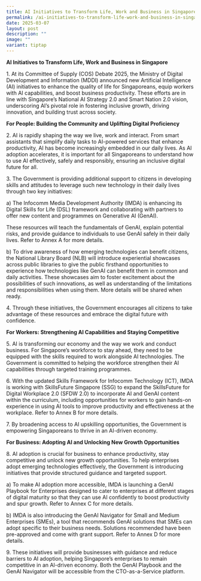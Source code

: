```yaml
---
title: AI Initiatives to Transform Life, Work and Business in Singapore
permalink: /ai-initiatives-to-transform-life-work-and-business-in-singapore/
date: 2025-03-07
layout: post
description: ""
image: ""
variant: tiptap
---
```

<p><strong>AI Initiatives to Transform Life, Work and Business in Singapore</strong>
</p>
<p>1. At its Committee of Supply (COS) Debate 2025, the Ministry of Digital
Development and Information (MDDI) announced new Artificial Intelligence
(AI) initiatives to enhance the quality of life for Singaporeans, equip
workers with AI capabilities, and boost business productivity. These efforts
are in line with Singapore’s National AI Strategy 2.0 and Smart Nation
2.0 vision, underscoring AI’s pivotal role in fostering inclusive growth,
driving innovation, and building trust across society.</p>
<p><strong>For People: Building the Community and Uplifting Digital Proficiency</strong>
</p>
<p>2. AI is rapidly shaping the way we live, work and interact. From smart
assistants that simplify daily tasks to AI-powered services that enhance
productivity, AI has become increasingly embedded in our daily lives. As
AI adoption accelerates, it is important for all Singaporeans to understand
how to use AI effectively, safely and responsibly, ensuring an inclusive
digital future for all.</p>
<p>3. The Government is providing additional support to citizens in developing
skills and attitudes to leverage such new technology in their daily lives
through two key initiatives:</p>
<p>a) The Infocomm Media Development Authority (IMDA) is enhancing its Digital
Skills for Life (DSL) framework and collaborating with partners to offer
new content and programmes on Generative AI (GenAI).</p>
<p>These resources will teach the fundamentals of GenAI, explain potential
risks, and provide guidance to individuals to use GenAI safely in their
daily lives. Refer to Annex A for more details.</p>
<p>b) To drive awareness of how emerging technologies can benefit citizens,
the National Library Board (NLB) will introduce experiential showcases
across public libraries to give the public firsthand opportunities to experience
how technologies like GenAI can benefit them in common and daily activities.
These showcases aim to foster excitement about the possibilities of such
innovations, as well as understanding of the limitations and responsibilities
when using them. More details will be shared when ready.</p>
<p>4. Through these initiatives, the Government encourages all citizens to
take advantage of these resources and embrace the digital future with confidence.</p>
<p><strong>For Workers: Strengthening AI Capabilities and Staying Competitive</strong>
</p>
<p>5. AI is transforming our economy and the way we work and conduct business.
For Singapore’s workforce to stay ahead, they need to be equipped with
the skills required to work alongside AI technologies. The Government is
committed to helping the workforce strengthen their AI capabilities through
targeted training programmes.</p>
<p>6. With the updated Skills Framework for Infocomm Technology (ICT), IMDA
is working with SkillsFuture Singapore (SSG) to expand the SkillsFuture
for Digital Workplace 2.0 (SFDW 2.0) to incorporate AI and GenAI content
within the curriculum, including opportunities for workers to gain hands-on
experience in using AI tools to improve productivity and effectiveness
at the workplace. Refer to Annex B for more details.</p>
<p>7. By broadening access to AI upskilling opportunities, the Government
is empowering Singaporeans to thrive in an AI-driven economy.</p>
<p><strong>For Business: Adopting AI and Unlocking New Growth Opportunities</strong>
</p>
<p>8. AI adoption is crucial for business to enhance productivity, stay competitive
and unlock new growth opportunities. To help enterprises adopt emerging
technologies effectively, the Government is introducing initiatives that
provide structured guidance and targeted support.</p>
<p>a) To make AI adoption more accessible, IMDA is launching a GenAI Playbook
for Enterprises designed to cater to enterprises at different stages of
digital maturity so that they can use AI confidently to boost productivity
and spur growth. Refer to Annex C for more details.</p>
<p>b) IMDA is also introducing the GenAI Navigator for Small and Medium Enterprises
(SMEs), a tool that recommends GenAI solutions that SMEs can adopt specific
to their business needs. Solutions recommended have been pre-approved and
come with grant support. Refer to Annex D for more details.</p>
<p>9. These initiatives will provide businesses with guidance and reduce
barriers to AI adoption, helping Singapore’s enterprises to remain competitive
in an AI-driven economy. Both the GenAI Playbook and the GenAI Navigator
will be accessible from the CTO-as-a-Service platform.</p>
<p></p>
<p></p>